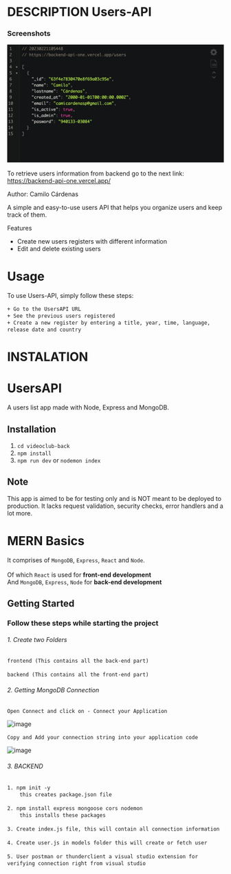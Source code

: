 # DESCRIPTION Users-API
### Screenshots
![image](https://github.com/Camicardenasp/backend-api/blob/main/readme/screenshot.png)

To retrieve users information from backend go to the next link: https://backend-api-one.vercel.app/

Author: Camilo Cárdenas

A simple and easy-to-use users API that helps you organize users and keep track of them.

Features

   + Create new users registers with different information
   + Edit and delete existing users
   
# Usage

To use Users-API, simply follow these steps:

    + Go to the UsersAPI URL
    + See the previous users registered
    + Create a new register by entering a title, year, time, language, release date and country

# INSTALATION

# UsersAPI
A users list app made with Node, Express and MongoDB.

## Installation
1. `cd videoclub-back`
2. `npm install`
3. `npm run dev` or `nodemon index`

## Note
This app is aimed to be for testing only and is NOT meant to be deployed to production. It lacks request validation, security checks, error handlers and a lot more.

# MERN Basics

It comprises of `MongoDB`, `Express`, `React` and `Node`. <br><br>
Of which `React` is used for **front-end development** <br>
And `MongoDB`, `Express`, `Node` for **back-end development**

## Getting Started
### Follow these steps while starting the project

###### 1.  Create two Folders

    frontend (This contains all the back-end part)
  
    backend (This contains all the front-end part)
  
###### 2.  Getting MongoDB Connection

    Open Connect and click on - Connect your Application
    
  ![image](https://user-images.githubusercontent.com/76637730/174515425-a6b7db82-5cd3-4cc3-9b27-ecad8e395983.png)
  
    Copy and Add your connection string into your application code
    
  ![image](https://user-images.githubusercontent.com/76637730/174516230-232c6be6-d00b-4067-b15e-1f9cf9c57784.png)

  
###### 3.  BACKEND

    1. npm init -y
        this creates package.json file
        
    2. npm install express mongoose cors nodemon
        this installs these packages
        
    3. Create index.js file, this will contain all connection information
    
    4. Create user.js in models folder this will create or fetch user
    
    5. User postman or thunderclient a visual studio extension for verifying connection right from visual studio
  
  
